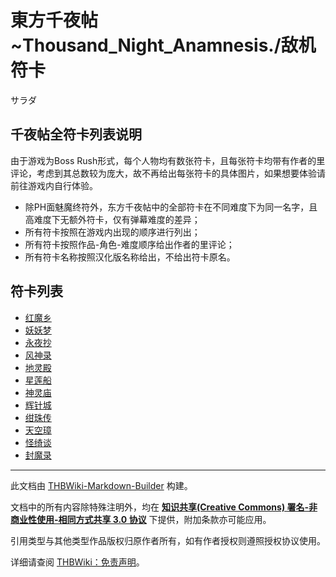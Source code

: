 # 東方千夜帖~Thousand_Night_Anamnesis./敌机符卡

<!-- source html: G:\repos\THBWiki-Markdown-Builder\THBWikiMarkdown\Temp\main\6\66\ns0%3A%E6%9D%B1%E6%96%B9%E5%8D%83%E5%A4%9C%E5%B8%96%7EThousand_Night_Anamnesis%2E%2F%E6%95%8C%E6%9C%BA%E7%AC%A6%E5%8D%A1.html -->

サラダ

## 千夜帖全符卡列表说明
  
由于游戏为Boss Rush形式，每个人物均有数张符卡，且每张符卡均带有作者的里评论，考虑到其总数较为庞大，故不再给出每张符卡的具体图片，如果想要体验请前往游戏内自行体验。
  

- 除PH面魅魔终符外，东方千夜帖中的全部符卡在不同难度下为同一名字，且高难度下无额外符卡，仅有弹幕难度的差异；
- 所有符卡按照在游戏内出现的顺序进行列出；
- 所有符卡按照作品-角色-难度顺序给出作者的里评论；
- 所有符卡名称按照汉化版名称给出，不给出符卡原名。

## 符卡列表
- [红魔乡](./東方千夜帖~Thousand_Night_Anamnesis.-敌机符卡-红魔乡关卡符卡.md)
- [妖妖梦](./東方千夜帖~Thousand_Night_Anamnesis.-敌机符卡-妖妖梦关卡符卡.md)
- [永夜抄](./東方千夜帖~Thousand_Night_Anamnesis.-敌机符卡-永夜抄关卡符卡.md)
- [风神录](./東方千夜帖~Thousand_Night_Anamnesis.-敌机符卡-风神录关卡符卡.md)
- [地灵殿](./東方千夜帖~Thousand_Night_Anamnesis.-敌机符卡-地灵殿关卡符卡.md)
- [星莲船](./東方千夜帖~Thousand_Night_Anamnesis.-敌机符卡-星莲船关卡符卡.md)
- [神灵庙](./東方千夜帖~Thousand_Night_Anamnesis.-敌机符卡-神灵庙关卡符卡.md)
- [辉针城](./東方千夜帖~Thousand_Night_Anamnesis.-敌机符卡-辉针城关卡符卡.md)
- [绀珠传](./東方千夜帖~Thousand_Night_Anamnesis.-敌机符卡-绀珠传关卡符卡.md)
- [天空璋](./東方千夜帖~Thousand_Night_Anamnesis.-敌机符卡-天空璋关卡符卡.md)
- [怪绮谈](./東方千夜帖~Thousand_Night_Anamnesis.-敌机符卡-怪绮谈关卡符卡.md)
- [封魔录](./東方千夜帖~Thousand_Night_Anamnesis.-敌机符卡-封魔录关卡符卡.md)







---

此文档由 [THBWiki-Markdown-Builder](https://github.com/Delsin-Yu/THBWiki-Markdown-Builder) 构建。

文档中的所有内容除特殊注明外，均在 [**知识共享(Creative Commons) 署名-非商业性使用-相同方式共享 3.0 协议**](https://creativecommons.org/licenses/by-sa/3.0/deed.zh-hans) 下提供，附加条款亦可能应用。

引用类型与其他类型作品版权归原作者所有，如有作者授权则遵照授权协议使用。

详细请查阅 [THBWiki：免责声明](https://thbwiki.cc/THBWiki:%E5%85%8D%E8%B4%A3%E5%A3%B0%E6%98%8E)。

